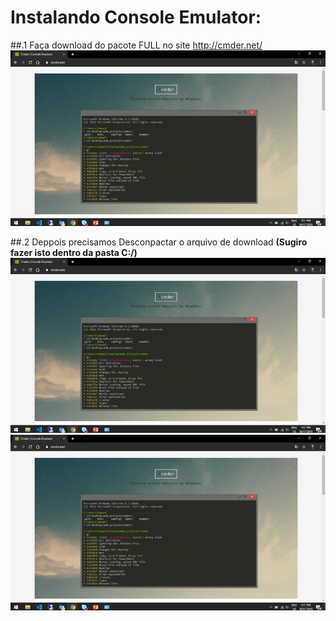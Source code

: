 # Instalando Console Emulator:
  ##.1 Faça download do pacote FULL no site <a href="http://cmder.net/">http://cmder.net/</a>
  <img src="img/cmder_001.png" alt="cmder_001" />

  ##.2 Deppois precisamos Desconpactar o arquivo de download <b>(Sugiro fazer isto dentro da pasta C:/)</b>
  <img src="img/cmder_001.png" alt="cmder_002" />
  <img src="img/cmder_001.png" alt="cmder_003" />
